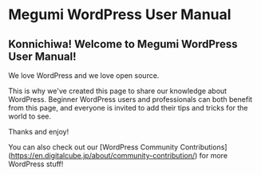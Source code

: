 # Megumi WordPress User Manual 

## Konnichiwa! Welcome to Megumi WordPress User Manual! 

We love WordPress and we love open source. 

This is why we've created this page to share our knowledge about WordPress. Beginner WordPress users and professionals can both benefit from this page, and everyone is invited to add their tips and tricks for the world to see. 

Thanks and enjoy!

You can also check out our [WordPress Community Contributions] (https://en.digitalcube.jp/about/community-contribution/) for more WordPress stuff! 
